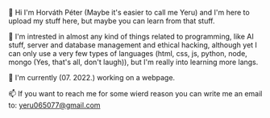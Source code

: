 👋 Hi I'm Horváth Péter (Maybe it's easier to call me Yeru) and I'm here to upload my stuff here, but maybe you can learn from that stuff.

👀 I'm intrested in almost any kind of things related to programming, like AI stuff, server and database management and ethical hacking, although yet I can only use a very few types of languages (html, css, js, python, node, mongo (Yes, that's all, don't laugh)), but I'm really into learning more langs.

🌱 I'm currently (07. 2022.) working on a webpage.

📫 If you want to reach me for some wierd reason you can write me an email to: yeru065077@gmail.com
